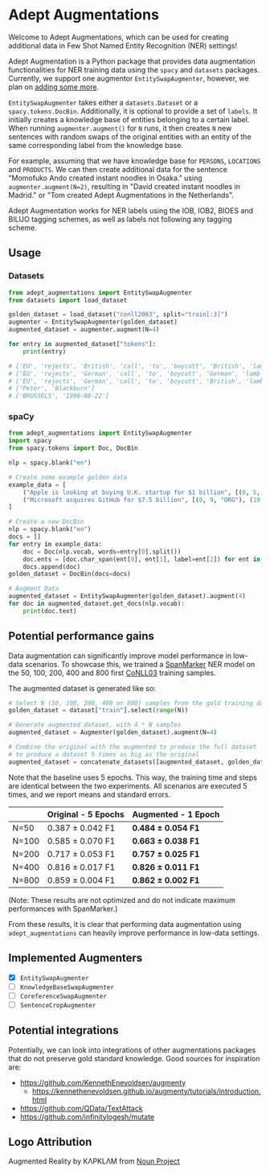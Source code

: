 # Adept Augmentations

Welcome to Adept Augmentations, which can be used for creating additional data in Few Shot Named Entity Recognition (NER) settings!

Adept Augmentation is a Python package that provides data augmentation functionalities for NER training data using the `spacy` and `datasets` packages. Currently, we support one augmentor `EntitySwapAugmenter`, however, we plan on [adding some more](#implemented-augmenters).

`EntitySwapAugmenter` takes either a `datasets.Dataset` or a `spacy.tokens.DocBin`. Additionally, it is optional to provide a set of `labels`. It initially creates a knowledge base of entities belonging to a certain label. When running `augmenter.augment()` for `N` runs, it then creates `N` new sentences with random swaps of the original entities with an entity of the same corresponding label from the knowledge base.

For example, assuming that we have knowledge base for `PERSONS`, `LOCATIONS` and `PRODUCTS`. We can then create additional data for the sentence "Momofuko Ando created instant noodles in Osaka." using `augmenter.augment(N=2)`, resulting in "David created instant noodles in Madrid." or "Tom created Adept Augmentations in the Netherlands".

Adept Augmentation works for NER labels using the IOB, IOB2, BIOES and BILUO tagging schemes, as well as labels not following any tagging scheme.

## Usage

### Datasets

```python
from adept_augmentations import EntitySwapAugmenter
from datasets import load_dataset

golden_dataset = load_dataset("conll2003", split="train[:3]")
augmenter = EntitySwapAugmenter(golden_dataset)
augmented_dataset = augmenter.augment(N=4)

for entry in augmented_dataset["tokens"]:
    print(entry)

# ['EU', 'rejects', 'British', 'call', 'to', 'boycott', 'British', 'lamb', '.']
# ['EU', 'rejects', 'German', 'call', 'to', 'boycott', 'German', 'lamb', '.']
# ['EU', 'rejects', 'German', 'call', 'to', 'boycott', 'British', 'lamb', '.']
# ['Peter', 'Blackburn']
# ['BRUSSELS', '1996-08-22']
```

### spaCy

```python
from adept_augmentations import EntitySwapAugmenter
import spacy
from spacy.tokens import Doc, DocBin

nlp = spacy.blank("en")

# Create some example golden data
example_data = [
    ("Apple is looking at buying U.K. startup for $1 billion", [(0, 5, "ORG"), (27, 31, "LOC"), (44, 54, "MONEY")]),
    ("Microsoft acquires GitHub for $7.5 billion", [(0, 9, "ORG"), (19, 25, "ORG"), (30, 42, "MONEY")]),
]

# Create a new DocBin
nlp = spacy.blank("en")
docs = []
for entry in example_data:
    doc = Doc(nlp.vocab, words=entry[0].split())
    doc.ents = [doc.char_span(ent[0], ent[1], label=ent[2]) for ent in entry[1]]
    docs.append(doc)
golden_dataset = DocBin(docs=docs)

# Augment Data
augmented_dataset = EntitySwapAugmenter(golden_dataset).augment(4)
for doc in augmented_dataset.get_docs(nlp.vocab):
    print(doc.text)
```

## Potential performance gains
Data augmentation can significantly improve model performance in low-data scenarios.
To showcase this, we trained a [SpanMarker](https://github.com/tomaarsen/SpanMarkerNER) NER model on
the 50, 100, 200, 400 and 800 first [CoNLL03](https://huggingface.co/datasets/conll2003) training samples.

The augmented dataset is generated like so:
```python
# Select N (50, 100, 200, 400 or 800) samples from the gold training dataset
golden_dataset = dataset["train"].select(range(N))

# Generate augmented dataset, with 4 * N samples
augmented_dataset = Augmenter(golden_dataset).augment(N=4)

# Combine the original with the augmented to produce the full dataset
# to produce a dataset 5 times as big as the original
augmented_dataset = concatenate_datasets([augmented_dataset, golden_dataset])
```

Note that the baseline uses 5 epochs. This way, the training time and steps are identical between the two experiments. All scenarios are executed 5 times,
and we report means and standard errors.

|       | Original - 5 Epochs | Augmented - 1 Epoch |
|-------|--|--|
| N=50  | 0.387 ± 0.042 F1 | **0.484 ± 0.054 F1** |
| N=100 | 0.585 ± 0.070 F1 | **0.663 ± 0.038 F1** |
| N=200 | 0.717 ± 0.053 F1 | **0.757 ± 0.025 F1** |
| N=400 | 0.816 ± 0.017 F1 | **0.826 ± 0.011 F1** |
| N=800 | 0.859 ± 0.004 F1 | **0.862 ± 0.002 F1** |

(Note: These results are not optimized and do not indicate maximum performances with SpanMarker.)

From these results, it is clear that performing data augmentation using `adept_augmentations` can heavily improve performance in low-data settings.

## Implemented Augmenters

- [X] `EntitySwapAugmenter`
- [ ] `KnowledgeBaseSwapAugmenter`
- [ ] `CoreferenceSwapAugmenter`
- [ ] `SentenceCropAugmenter`

## Potential integrations

Potentially, we can look into integrations of other augmentations packages that do not preserve gold standard knowledge. Good sources for inspiration are:

- <https://github.com/KennethEnevoldsen/augmenty>
  - <https://kennethenevoldsen.github.io/augmenty/tutorials/introduction.html>
- <https://github.com/QData/TextAttack>
- <https://github.com/infinitylogesh/mutate>

## Logo Attribution

Augmented Reality by KΛPKLΛM from <a href="https://thenounproject.com/browse/icons/term/augmented-reality/" target="_blank" title="Augmented Reality Icons">Noun Project</a>

